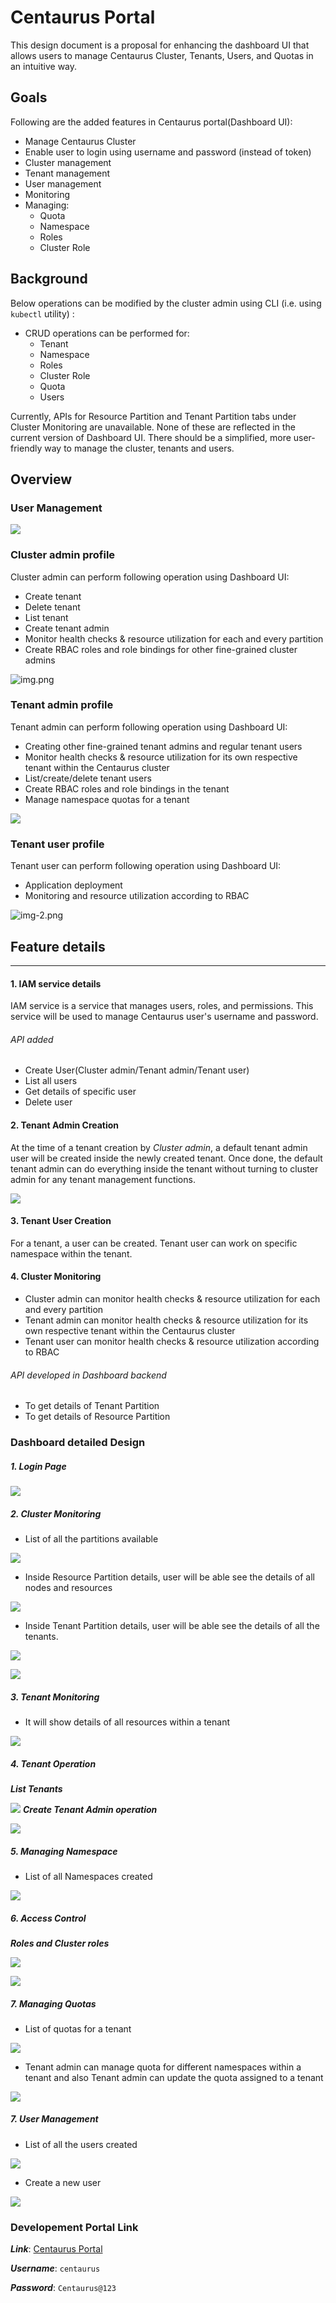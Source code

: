 
# Centaurus Portal
This design document is a proposal for enhancing the dashboard UI that
allows users to manage Centaurus Cluster, Tenants, Users, and
Quotas in an intuitive way.

## Goals 
Following are the added features in Centaurus portal(Dashboard UI):
* Manage Centaurus Cluster
* Enable user to login using username and password (instead of token)
* Cluster management
* Tenant management
* User management
* Monitoring
* Managing:
  * Quota
  * Namespace
  * Roles
  * Cluster Role


## Background
Below operations can be modified by the cluster admin using CLI (i.e. using `kubectl` utility) :
* CRUD operations can be performed for:
  * Tenant
  * Namespace
  * Roles
  * Cluster Role
  * Quota
  * Users

Currently, APIs for Resource Partition and Tenant Partition tabs under Cluster Monitoring are unavailable.
None of these are reflected in the current version of Dashboard UI. There should be a simplified, more user-friendly way to manage the cluster, tenants and users.

## Overview
### User Management

![](img-3.png)

### Cluster admin profile
Cluster admin can perform following operation using Dashboard UI:
* Create tenant
* Delete tenant
* List tenant
* Create tenant admin
* Monitor health checks & resource utilization for each and every partition
* Create RBAC roles and role bindings for other fine-grained cluster admins

![img.png](img.png)


### Tenant admin profile
Tenant admin can perform following operation using Dashboard UI:
* Creating other fine-grained tenant admins and regular tenant users
* Monitor health checks & resource utilization for its own respective tenant within the Centaurus cluster
* List/create/delete  tenant users
* Create RBAC roles and role bindings in the tenant
* Manage namespace quotas for a tenant

![](img-1.png)

### Tenant user profile
Tenant user can perform following operation using Dashboard UI:
* Application deployment
* Monitoring and resource utilization according to RBAC

![img-2.png](img-2.png)

## Feature details
___
#### 1. IAM service details
IAM service is a service that manages users, roles, and permissions.
This service will be used to manage Centaurus user's username and password.
###### API added
* Create User(Cluster admin/Tenant admin/Tenant user)
* List all users
* Get details of specific user
* Delete user

#### 2. Tenant Admin Creation

At the time of a tenant creation by *Cluster admin*, a default tenant admin user will be created inside the newly created tenant. Once done, the default tenant admin can do everything inside the tenant without turning to cluster admin for any tenant management functions.

![](img-4.png)

#### 3. Tenant User Creation
For a tenant, a user can be created. Tenant user can work on specific namespace within the tenant.

#### 4. Cluster Monitoring
* Cluster admin can monitor health checks & resource utilization for each and every partition
* Tenant admin can monitor health checks & resource utilization for its own respective tenant within the Centaurus cluster
* Tenant user can monitor health checks & resource utilization according to RBAC

###### API developed in Dashboard backend
* To get details of Tenant Partition
* To get details of Resource Partition


### Dashboard detailed Design

##### 1. Login Page

![](img-5.png)

##### 2. Cluster Monitoring
* List of all the partitions available

![](img_4.png)

* Inside Resource Partition details, user will be able see the details of all nodes and resources

![](img_5.png)

* Inside Tenant Partition details, user will be able see the details of all the tenants.

![](img_6.png)


![](img_7.png)

##### 3. Tenant Monitoring
* It will show details of all resources within a tenant

![](img_8.png)

##### 4. Tenant Operation
***List Tenants***

![](img_9.png)
***Create Tenant Admin operation***

![](img_10.png)

##### 5. Managing Namespace
* List of all Namespaces created

![](img_11.png)

##### 6. Access Control
***Roles and Cluster roles***

![](img_12.png)


![](img_13.png)

##### 7. Managing Quotas
* List of quotas for a tenant

![](img_14.png)

* Tenant admin can manage quota for different namespaces within a tenant and also Tenant admin can update the quota assigned to a tenant

![](img_15.png)

##### 7. User Management

* List of all the users created

![](img_16.png)

* Create a new user

![](img_17.png)


### Developement Portal Link

***Link***: [Centaurus Portal](https://146.148.106.48:9443/#/login)

***Username***: `centaurus`

***Password***: `Centaurus@123`
